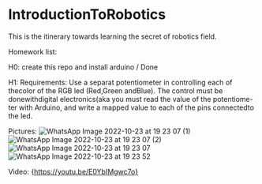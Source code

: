 # IntroductionToRobotics

This is the itinerary towards learning the secret of robotics field.

Homework list:

H0: create this repo and install arduino / Done

H1: 
Requirements: Use a separat potentiometer in controlling each of thecolor of the RGB led (Red,Green andBlue).  The control must be donewithdigital electronics(aka you must read the value of the potentiome-ter with Arduino, and write a mapped value to each of the pins connectedto the led.

Pictures:
![WhatsApp Image 2022-10-23 at 19 23 07 (1)](https://user-images.githubusercontent.com/79564134/197404600-82896f49-f34a-409a-9ff0-326e925db7aa.jpeg)
![WhatsApp Image 2022-10-23 at 19 23 07 (2)](https://user-images.githubusercontent.com/79564134/197404639-c296fd0c-3805-421b-8e4a-d2e6745d5f2e.jpeg)
![WhatsApp Image 2022-10-23 at 19 23 07](https://user-images.githubusercontent.com/79564134/197404646-517c3d44-5a36-428d-aeb0-c92f81ef4bbf.jpeg)
![WhatsApp Image 2022-10-23 at 19 23 52](https://user-images.githubusercontent.com/79564134/197404652-4482efd0-d6f9-4049-bff9-e25ffb91aea9.jpeg)

Video: {https://youtu.be/E0YbIMgwc7o}



